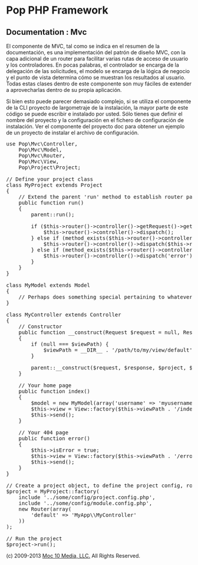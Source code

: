 Pop PHP Framework
=================

Documentation : Mvc
-------------------

El componente de MVC, tal como se indica en el resumen de la documentación, es una implementación del patrón de diseño MVC, con la capa adicional de un router para facilitar varias rutas de acceso de usuario y los controladores. En pocas palabras, el controlador se encarga de la delegación de las solicitudes, el modelo se encarga de la lógica de negocio y el punto de vista determina cómo se muestran los resultados al usuario. Todas estas clases dentro de este componente son muy fáciles de extender a aprovecharlas dentro de su propia aplicación.

Si bien esto puede parecer demasiado complejo, si se utiliza el componente de la CLI proyecto de largometraje de la instalación, la mayor parte de este código se puede escribir e instalado por usted. Sólo tienes que definir el nombre del proyecto y la configuración en el fichero de configuración de instalación. Ver el componente del proyecto doc para obtener un ejemplo de un proyecto de instalar el archivo de configuración.

<pre>
use Pop\Mvc\Controller,
    Pop\Mvc\Model,
    Pop\Mvc\Router,
    Pop\Mvc\View,
    Pop\Project\Project;

// Define your project class
class MyProject extends Project
{
    // Extend the parent 'run' method to establish router paths
    public function run()
    {
        parent::run();

        if ($this->router()->controller()->getRequest()->getRequestUri() == '/') {
            $this->router()->controller()->dispatch();
        } else if (method_exists($this->router()->controller(), $this->router()->getAction())) {
            $this->router()->controller()->dispatch($this->router()->getAction());
        } else if (method_exists($this->router()->controller(), 'error')) {
            $this->router()->controller()->dispatch('error');
        }
    }
}

class MyModel extends Model
{
    // Perhaps does something special pertaining to whatever data you are manipulating
}

class MyController extends Controller
{
    // Constructor
    public function __construct(Request $request = null, Response $response = null, Project $project = null, $viewPath = null)
    {
        if (null === $viewPath) {
            $viewPath = __DIR__ . '/path/to/my/view/default';
        }

        parent::__construct($request, $response, $project, $viewPath);
    }

    // Your home page
    public function index()
    {
        $model = new MyModel(array('username' => 'myusername');
        $this->view = View::factory($this->viewPath . '/index.phtml', $model);
        $this->send();
    }

    // Your 404 page
    public function error()
    {
        $this->isError = true;
        $this->view = View::factory($this->viewPath . '/error.phtml');
        $this->send();
    }
}

// Create a project object, to define the project config, router and controller(s)
$project = MyProject::factory(
    include '../some/config/project.config.php',
    include '../some/config/module.config.php',
    new Router(array(
        'default' => 'MyApp\\MyController'
    ))
);

// Run the project
$project->run();
</pre>

(c) 2009-2013 [Moc 10 Media, LLC.](http://www.moc10media.com) All Rights Reserved.
